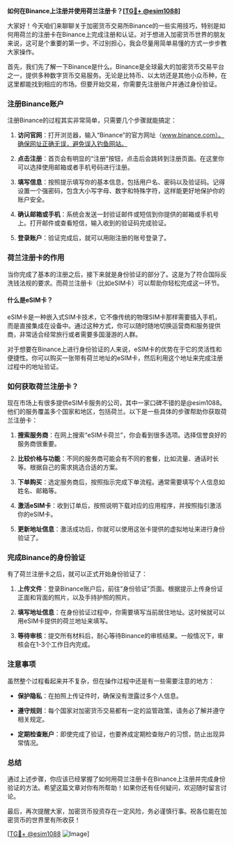 **如何在Binance上注册并使用荷兰注册卡？[[TG💪+ @esim1088](https://t.me/s/esim1088)]**

大家好！今天咱们来聊聊关于加密货币交易所Binance的一些实用技巧，特别是如何用荷兰的注册卡在Binance上完成注册和认证。对于想进入加密货币世界的朋友来说，这可是个重要的第一步。不过别担心，我会尽量用简单易懂的方式一步步教大家操作。

首先，我们先了解一下Binance是什么。Binance是全球最大的加密货币交易平台之一，提供多种数字货币交易服务。无论是比特币、以太坊还是其他小众币种，在这里都能找到相应的市场。但要开始交易，你需要先注册账户并通过身份验证。

### 注册Binance账户

注册Binance的过程其实非常简单，只需要几个步骤就能搞定：

1. **访问官网**：打开浏览器，输入“Binance”的官方网址（www.binance.com）。确保网址正确无误，避免误入钓鱼网站。
   
2. **点击注册**：首页会有明显的“注册”按钮，点击后会跳转到注册页面。在这里你可以选择使用邮箱或者手机号码进行注册。

3. **填写信息**：按照提示填写你的基本信息，包括用户名、密码以及验证码。记得设置一个强密码，包含大小写字母、数字和特殊字符，这样能更好地保护你的账户安全。

4. **确认邮箱或手机**：系统会发送一封验证邮件或短信到你提供的邮箱或手机号上。打开邮件或查看短信，输入收到的验证码完成验证。

5. **登录账户**：验证完成后，就可以用刚注册的账号登录了。

### 荷兰注册卡的作用

当你完成了基本的注册之后，接下来就是身份验证的部分了。这是为了符合国际反洗钱法规的要求。而荷兰注册卡（比如eSIM卡）可以帮助你轻松完成这一环节。

#### 什么是eSIM卡？

eSIM卡是一种嵌入式SIM卡技术，它不像传统的物理SIM卡那样需要插入手机，而是直接集成在设备中。通过这种方式，你可以随时随地切换运营商和服务提供商，非常适合经常旅行或者需要多国漫游的人群。

对于想要在Binance上进行身份验证的人来说，eSIM卡的优势在于它的灵活性和便捷性。你可以购买一张带有荷兰地址的eSIM卡，然后利用这个地址来完成注册过程中的地址验证。

### 如何获取荷兰注册卡？

现在市场上有很多提供eSIM卡服务的公司，其中一家口碑不错的是@esim1088。他们的服务覆盖多个国家和地区，包括荷兰。以下是一些具体的步骤帮助你获取荷兰注册卡：

1. **搜索服务商**：在网上搜索“eSIM卡荷兰”，你会看到很多选项。选择信誉良好的服务商很重要。

2. **比较价格与功能**：不同的服务商可能会有不同的套餐，比如流量、通话时长等。根据自己的需求挑选合适的方案。

3. **下单购买**：选定服务商后，按照指示完成下单流程。通常需要填写个人信息如姓名、邮箱等。

4. **激活eSIM卡**：收到订单后，按照说明下载对应的应用程序，并按照指引激活你的eSIM卡。

5. **更新地址信息**：激活成功后，你就可以使用这张卡提供的虚拟地址来进行身份验证了。

### 完成Binance的身份验证

有了荷兰注册卡之后，就可以正式开始身份验证了：

1. **上传文件**：登录Binance账户后，前往“身份验证”页面。根据提示上传身份证正面和背面的照片，以及手持护照的照片。

2. **填写地址信息**：在身份验证过程中，你需要填写当前居住地址。这时候就可以用eSIM卡提供的荷兰地址来填写。

3. **等待审核**：提交所有材料后，耐心等待Binance的审核结果。一般情况下，审核会在1-3个工作日内完成。

### 注意事项

虽然整个过程看起来并不复杂，但在操作过程中还是有一些需要注意的地方：

- **保护隐私**：在拍照上传证件时，确保没有泄露过多个人信息。
  
- **遵守规则**：每个国家对加密货币交易都有一定的监管政策，请务必了解并遵守相关规定。

- **定期检查账户**：即使完成了验证，也要养成定期检查账户的习惯，防止出现异常情况。

### 总结

通过上述步骤，你应该已经掌握了如何用荷兰注册卡在Binance上注册并完成身份验证的方法。希望这篇文章对你有所帮助！如果你还有任何疑问，欢迎随时留言讨论。

最后，再次提醒大家，加密货币投资存在一定风险，务必谨慎行事。祝各位能在加密货币的世界里有所收获！

[[TG💪+ @esim1088](https://t.me/s/esim1088) ![Image](https://i.postimg.cc/4NQfJmqS/Snipaste-2025-05-13-00-14-12.png)]